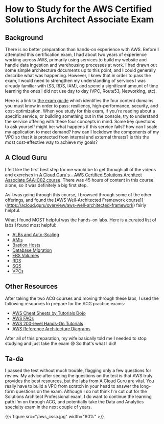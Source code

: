 # How to Study for the AWS Certified Solutions Architect Associate Exam


## Background

There is no better preparation than hands-on experience with AWS. Before I attempted this certification exam, I had about two years of experience working across AWS, primarily using services to build my website and handle data ingestion and warehousing processes at work. I had drawn out some simple architecture documents up to this point, and I could generally describe what was happening. However, I knew that in order to pass the exam, I would need to strengthen my understanding of services I was already familiar with (S3, RDS, IAM), and spend a significant amount of time learning the ones I did not use day to day (VPC, Route53, Networking, etc). 

Here is a link to [the exam guide](https://d1.awsstatic.com/training-and-certification/docs-sa-assoc/AWS-Certified-Solutions-Architect-Associate_Exam-Guide.pdf) which identifies the four content domains you must know in order to pass: resiliency, high-performance, security, and cost-optimization. When you study for this exam, if you're reading about a specific service, or building something out in the console, try to understand the service offering with these four concepts in mind. Some key questions to ask yourself might be: what happens if this service fails? how can I scale my application to meet demand? how can I lockdown the components of my VPC so that it is protected from internal and external threats? is this the most cost-effective way to achieve my goals?

## A Cloud Guru

I felt like the first best step for me would be to get through all of the videos and exercises in [A Cloud Guru's - AWS Certified Solutions Architect Associate SAA-C02 course](https://acloud.guru/overview/aws-certified-solutions-architect-associate). There was 45 hours of content in this course alone, so it was definitely a big first step.  

As I was going through this course, I browsed through some of the other offerings, and found the [AWS Well-Architected Framework course]](https://acloud.guru/overview/aws-well-architected-framework) fairly helpful. 

What I found MOST helpful was the hands-on labs. Here is a curated list of labs I found most helpful:

* [ALBs and Auto-Scaling](https://learn.acloud.guru/handson/feb3bc2b-c912-4f5c-94d7-bfbedea6319f)
* [AMIs](https://learn.acloud.guru/handson/a95ff0ea-4d92-4c80-ad92-35f42389b4a4) 
* [Bastion Hosts](https://learn.acloud.guru/handson/82ac8bc4-ccd3-4f28-8a96-124923392764)
* [Database Migration](https://learn.acloud.guru/handson/761e1ac8-8825-4772-af95-4ba878883e9d)
* [EBS Volumes](https://learn.acloud.guru/handson/f234c76a-c804-4d89-81ca-524514cdc59d)
* [RDS](https://learn.acloud.guru/handson/aacf9e92-0bb7-4969-aaf7-e2e106a7e339)
* [SQS](https://learn.acloud.guru/handson/0861366a-855b-4ff0-a6f6-ac93e2738dbd)
* [VPCs](https://learn.acloud.guru/search?page=1&learningTypes%5B0%5D=ACG_HANDS_ON_LAB&labModes%5B0%5D=GUIDED&technologies%5B0%5D=VPC&cloudProviders%5B0%5D=AWS)


## Other Resources

After taking the two ACG courses and moving through these labs, I used the following resources to prepare for the ACG practice exams:
* [AWS Cheat Sheets by Tutorials Dojo](https://tutorialsdojo.com/aws-cheat-sheets/)
* [AWS FAQs](https://aws.amazon.com/faqs/)
* [AWS 200-level Hands-On Tutorials](https://aws.amazon.com/getting-started/hands-on/?nc2=h_ql_le_gs_t&getting-started-all.sort-by=item.additionalFields.sortOrder&getting-started-all.sort-order=asc&awsf.getting-started-category=*all&awsf.getting-started-level=level%23200&awsf.getting-started-content-type=*all)
* [AWS Reference Architecture Diagrams](https://aws.amazon.com/whitepapers/?e=gs&p=gsrc&whitepapers-main.sort-by=item.additionalFields.sortDate&whitepapers-main.sort-order=desc&awsf.whitepapers-content-type=content-type%23reference-arch-diagram&awsf.whitepapers-tech-category=*all&awsf.whitepapers-industries=*all&awsf.whitepapers-business-category=*all&awsf.whitepapers-global-methodology=*all)

After all of this preparation, my wife basically told me I needed to stop studying and just take the exam 😅 So that's what I did!

## Ta-da

I passed the test without much trouble, flagging only a few questions for review. My advice after seeing the questions on the test is that AWS truly provides the best resources, but the labs from A Cloud Guru are vital. You really have to build a VPC from scratch in your head to answer the long-form questions on the exam. Although I do not think I'm cut out for the Solutions Architect Professional exam, I do want to continue the learning path I'm on through ACG, and potentially take the Data and Analytics specialty exam in the next couple of years.

{{< figure src="/aws_cssa.jpg" width="80%" >}}
